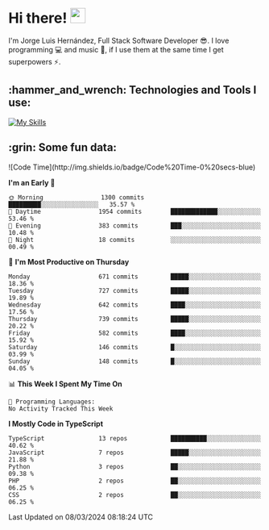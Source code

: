 <h1 align="left">
 <abc>
  <br>Hi there! <img src="https://user-images.githubusercontent.com/42378118/110234147-e3259600-7f4e-11eb-95be-0c4047144dea.gif" width="30"><br>
 </abc>
</h1>

I'm Jorge Luis Hernández, Full Stack Software Developer :sunglasses:. I love programming :computer: and music :musical_score:, if I use them at the same time I get superpowers :zap:. 


<h2 align="left">:hammer_and_wrench: Technologies and Tools I use:</h2>

[![My Skills](https://skillicons.dev/icons?i=js,ts,html,css,py,vue,react,next,nest,postgres,mysql)](https://skillicons.dev)

<h2 align="left">:grin: Some fun data:</h2>
<!--START_SECTION:waka-->
![Code Time](http://img.shields.io/badge/Code%20Time-0%20secs-blue)

**I'm an Early 🐤** 

```text
🌞 Morning                1300 commits        █████████░░░░░░░░░░░░░░░░   35.57 % 
🌆 Daytime                1954 commits        █████████████░░░░░░░░░░░░   53.46 % 
🌃 Evening                383 commits         ███░░░░░░░░░░░░░░░░░░░░░░   10.48 % 
🌙 Night                  18 commits          ░░░░░░░░░░░░░░░░░░░░░░░░░   00.49 % 
```
📅 **I'm Most Productive on Thursday** 

```text
Monday                   671 commits         █████░░░░░░░░░░░░░░░░░░░░   18.36 % 
Tuesday                  727 commits         █████░░░░░░░░░░░░░░░░░░░░   19.89 % 
Wednesday                642 commits         ████░░░░░░░░░░░░░░░░░░░░░   17.56 % 
Thursday                 739 commits         █████░░░░░░░░░░░░░░░░░░░░   20.22 % 
Friday                   582 commits         ████░░░░░░░░░░░░░░░░░░░░░   15.92 % 
Saturday                 146 commits         █░░░░░░░░░░░░░░░░░░░░░░░░   03.99 % 
Sunday                   148 commits         █░░░░░░░░░░░░░░░░░░░░░░░░   04.05 % 
```


📊 **This Week I Spent My Time On** 

```text
💬 Programming Languages: 
No Activity Tracked This Week
```

**I Mostly Code in TypeScript** 

```text
TypeScript               13 repos            ██████████░░░░░░░░░░░░░░░   40.62 % 
JavaScript               7 repos             █████░░░░░░░░░░░░░░░░░░░░   21.88 % 
Python                   3 repos             ██░░░░░░░░░░░░░░░░░░░░░░░   09.38 % 
PHP                      2 repos             ██░░░░░░░░░░░░░░░░░░░░░░░   06.25 % 
CSS                      2 repos             ██░░░░░░░░░░░░░░░░░░░░░░░   06.25 % 
```




 Last Updated on 08/03/2024 08:18:24 UTC
<!--END_SECTION:waka-->
